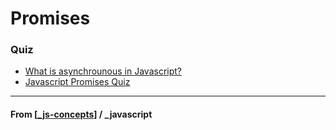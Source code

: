 # Promises

### Quiz

- [What is asynchrounous in Javascript?](https://www.codingame.com/playgrounds/347/javascript-promises-mastering-the-asynchronous/what-is-asynchronous-in-javascript)
- [Javascript Promises Quiz](https://danlevy.net/javascript-promises-quiz/)

---

#### **From** [[_js-concepts]] / \_javascript

[//begin]: # "Autogenerated link references for markdown compatibility"
[_js-concepts]: _js-concepts "JS Concepts"
[//end]: # "Autogenerated link references"
